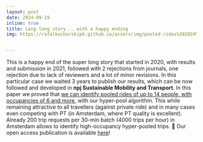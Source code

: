 ```yaml
---
layout: post
date: 2024-09-19
inline: true
title: Long long story... with a happy ending
img: https://rafalkucharskipk.github.io/assets/img/pooled-rides%202024%20(with%20O.%20Cats)%20npj.jfif


---
```

This is a happy end of the super long story that started in 2020, with results and submission in 2021, followed with 2 rejections from journals, one rejection due to lack of reviewers and a lot of minor revisions. In this particular case we waited 3 years to publish our results, which can be now followed and developed in **npj Sustainable Mobility and Transport**. In this paper we proved that [we can identify pooled rides of up to 14 people, with occupancies of 6 and more](https://rafalkucharskipk.github.io/assets/img/pooled-rides%202024%20(with%20O.%20Cats)%20npj.jfif), with our hyper-pool algorithm. This while remaining attractive to all travellers (against private ride) and in many cases even competing with PT (in Amsterdam, where PT quality is excellent). Already 200 trip requests per 30-min batch (4000 trips per hour) in Amsterdam allows to identify high-occupancy hyper-pooled trips.
🔖 Our open access publication is available [here](https://www.nature.com/articles/s44333-024-00006-4)! 
